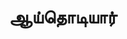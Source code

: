 ---
layout: tagpage
title: "ஆய்தொடியார்"
tag: ஆய்தொடியார்
description: "ஆய்தொடியார் தொடர்புடைய நூல்கள்/கட்டுரைகள்"
robots: noindex
---